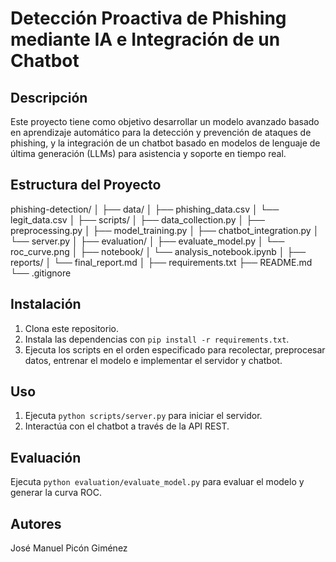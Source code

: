 # Detección Proactiva de Phishing mediante IA e Integración de un Chatbot

## Descripción

Este proyecto tiene como objetivo desarrollar un modelo avanzado basado en aprendizaje automático para la detección y prevención de ataques de phishing, y la integración de un chatbot basado en modelos de lenguaje de última generación (LLMs) para asistencia y soporte en tiempo real.

## Estructura del Proyecto

phishing-detection/
│
├── data/
│ ├── phishing_data.csv
│ └── legit_data.csv
│
├── scripts/
│ ├── data_collection.py
│ ├── preprocessing.py
│ ├── model_training.py
│ ├── chatbot_integration.py
│ └── server.py
│
├── evaluation/
│ ├── evaluate_model.py
│ └── roc_curve.png
│
├── notebook/
│ └── analysis_notebook.ipynb
│
├── reports/
│ └── final_report.md
│
├── requirements.txt
├── README.md
└── .gitignore




## Instalación

1. Clona este repositorio.
2. Instala las dependencias con `pip install -r requirements.txt`.
3. Ejecuta los scripts en el orden especificado para recolectar, preprocesar datos, entrenar el modelo e implementar el servidor y chatbot.

## Uso

1. Ejecuta `python scripts/server.py` para iniciar el servidor.
2. Interactúa con el chatbot a través de la API REST.

## Evaluación

Ejecuta `python evaluation/evaluate_model.py` para evaluar el modelo y generar la curva ROC.

## Autores

José Manuel Picón Giménez
